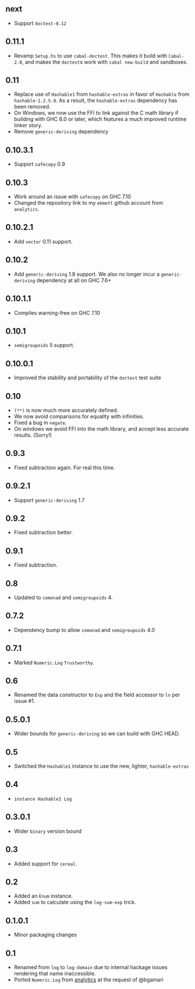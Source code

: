 next
----
* Support `doctest-0.12`

0.11.1
------
* Revamp `Setup.hs` to use `cabal-doctest`. This makes it build
  with `Cabal-2.0`, and makes the `doctest`s work with `cabal new-build` and
  sandboxes.

0.11
----
* Replace use of `Hashable1` from `hashable-extras` in favor of `Hashable` from
  `hashable-1.2.5.0`. As a result, the `hashable-extras` dependency has been removed.
* On Windows, we now use the FFI to link against the C math library if building with
  GHC 8.0 or later, which features a much improved runtime linker story.
* Remove `generic-deriving` dependency

0.10.3.1
--------
* Support `safecopy` 0.9

0.10.3
------
* Work around an issue with `safecopy` on GHC 7.10
* Changed the repository link to my `ekmett` github account from `analytics`.

0.10.2.1
--------
* Add `vector` 0.11 support.

0.10.2
------
* Add `generic-deriving` 1.8 support. We also no longer incur a `generic-deriving` dependency at all on GHC 7.6+

0.10.1.1
--------
* Compiles warning-free on GHC 7.10

0.10.1
------
* `semigroupoids` 5 support.

0.10.0.1
--------
* Improved the stability and portability of the `doctest` test suite

0.10
----
* `(**)` is now much more accurately defined.
* We now avoid comparisons for equality with infinities.
* Fixed a bug in `negate`.
* On windows we avoid FFI into the math library, and accept less accurate results. (Sorry!)

0.9.3
-------
* Fixed subtraction again. For real this time.

0.9.2.1
-------
* Support `generic-deriving` 1.7

0.9.2
-----
* Fixed subtraction better.

0.9.1
-----
* Fixed subtraction.

0.8
---
* Updated to `comonad` and `semigroupoids` 4.

0.7.2
-----
* Dependency bump to allow `comonad` and `semigroupoids` 4.0

0.7.1
-----
* Marked `Numeric.Log` `Trustworthy`.

0.6
---
* Renamed the data constructor to `Exp` and the field accessor to `ln` per issue #1.

0.5.0.1
-------
* Wider bounds for `generic-deriving` so we can build with GHC HEAD.

0.5
---
* Switched the `Hashable1` instance to use the new, lighter, `hashable-extras`

0.4
---
* `instance Hashable1 Log`

0.3.0.1
-------
* Wider `binary` version bound

0.3
---
* Added support for `cereal`.

0.2
---
* Added an `Enum` instance.
* Added `sum` to calculate using the `log-sum-exp` trick.

0.1.0.1
-------
* Minor packaging changes

0.1
---
* Renamed from `log` to `log-domain` due to internal hackage issues rendering that name inaccessible.
* Ported `Numeric.Log` from [analytics](http://github.com/analytics) at the request of @bgamari
